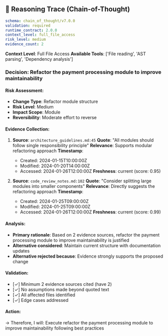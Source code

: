 ## 🧠 Reasoning Trace (Chain-of-Thought)

```yaml
schema: chain_of_thought/v7.0.0
validation: required
runtime_contract: 2.0.0
context_level: full_file_access
risk_level: medium
evidence_count: 2
```

**Context Level**: Full File Access
**Available Tools**: ['File reading', 'AST parsing', 'Dependency analysis']

### Decision: Refactor the payment processing module to improve maintainability

#### Risk Assessment:
- **Change Type**: Refactor module structure
- **Risk Level**: Medium
- **Impact Scope**: Module
- **Reversibility**: Moderate effort to reverse

#### Evidence Collection:

1. **Source**: `architecture_guidelines.md:45`
   **Quote**: "All modules should follow single responsibility principle"
   **Relevance**: Supports modular refactoring approach
   **Timestamp**:
     - Created: 2024-01-15T10:00:00Z
     - Modified: 2024-01-20T14:00:00Z
     - Accessed: 2024-01-26T12:00:00Z
   **Freshness**: current (score: 0.95)

2. **Source**: `code_review_notes.md:102`
   **Quote**: "Consider splitting large modules into smaller components"
   **Relevance**: Directly suggests the refactoring approach
   **Timestamp**:
     - Created: 2024-01-25T09:00:00Z
     - Modified: 2024-01-25T09:00:00Z
     - Accessed: 2024-01-26T12:00:00Z
   **Freshness**: current (score: 0.99)

#### Analysis:
- **Primary rationale**: Based on 2 evidence sources, refactor the payment processing module to improve maintainability is justified
- **Alternative considered**: Maintain current structure with documentation updates
- **Alternative rejected because**: Evidence strongly supports the proposed change

#### Validation:
- [✓] Minimum 2 evidence sources cited (have 2)
- [✓] No assumptions made beyond quoted text
- [✓] All affected files identified
- [✓] Edge cases addressed

#### Action:
→ Therefore, I will: Execute refactor the payment processing module to improve maintainability following best practices